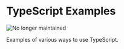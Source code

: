 TypeScript Examples
===================
![No longer maintained](https://img.shields.io/maintenance/no/2020)

Examples of various ways to use TypeScript.
